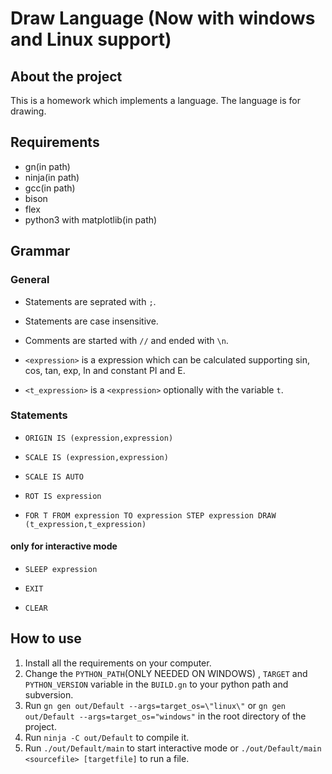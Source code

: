 # Draw Language (Now with windows and Linux support)

## About the project

This is a homework which implements a language. The language is for drawing.

## Requirements

- gn(in path)
- ninja(in path)
- gcc(in path)
- bison
- flex
- python3 with matplotlib(in path)

## Grammar

### General

- Statements are seprated with `;`.

- Statements are case insensitive.

- Comments are started with `//` and ended with `\n`.

- `<expression>` is a expression which can be calculated supporting sin, cos, tan, exp, ln and constant PI and E.

- `<t_expression>` is a `<expression>` optionally with the variable `t`.

### Statements

- `ORIGIN IS (expression,expression)`

- `SCALE IS (expression,expression)`

- `SCALE IS AUTO`

- `ROT IS expression`

- `FOR T FROM expression TO expression STEP expression DRAW (t_expression,t_expression)`

#### only for interactive mode

- `SLEEP expression`

- `EXIT`

- `CLEAR`

## How to use

1. Install all the requirements on your computer.
2. Change the `PYTHON_PATH`(ONLY NEEDED ON WINDOWS) , `TARGET` and `PYTHON_VERSION` variable in the `BUILD.gn` to your python path and subversion.
3. Run `gn gen out/Default --args=target_os=\"linux\"` or `gn gen out/Default --args=target_os="windows"` in the root directory of the project.
4. Run `ninja -C out/Default` to compile it.
5. Run `./out/Default/main` to start interactive mode or `./out/Default/main <sourcefile> [targetfile]` to run a file.
